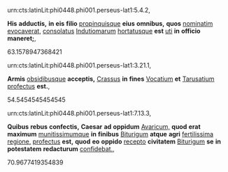 urn:cts:latinLit:phi0448.phi001.perseus-lat1:5.4.2,

**His** **adductis,** **in** **eis** **filio** [propinquisque](http://www.perseus.tufts.edu/hopper/morph?l=propinquisque&la=lat#lexicon) **eius** **omnibus,** **quos** [nominatim](http://www.perseus.tufts.edu/hopper/morph?l=nominatim&la=lat#lexicon) [evocaverat,](http://www.perseus.tufts.edu/hopper/morph?l=evocaverat,&la=lat#lexicon) [consolatus](http://www.perseus.tufts.edu/hopper/morph?l=consolatus&la=lat#lexicon) [Indutiomarum](http://www.perseus.tufts.edu/hopper/morph?l=Indutiomarum&la=lat#lexicon) [hortatusque](http://www.perseus.tufts.edu/hopper/morph?l=hortatusque&la=lat#lexicon) **est** [uti](http://www.perseus.tufts.edu/hopper/morph?l=uti&la=lat#lexicon) **in** **officio** **maneret;**,

63.1578947368421



urn:cts:latinLit:phi0448.phi001.perseus-lat1:3.21.1,

**Armis** [obsidibusque](http://www.perseus.tufts.edu/hopper/morph?l=obsidibusque&la=lat#lexicon) **acceptis,** [Crassus](http://www.perseus.tufts.edu/hopper/morph?l=Crassus&la=lat#lexicon) **in** **fines** [Vocatium](http://www.perseus.tufts.edu/hopper/morph?l=Vocatium&la=lat#lexicon) **et** [Tarusatium](http://www.perseus.tufts.edu/hopper/morph?l=Tarusatium&la=lat#lexicon) [profectus](http://www.perseus.tufts.edu/hopper/morph?l=profectus&la=lat#lexicon) **est.**,

54.5454545454545



urn:cts:latinLit:phi0448.phi001.perseus-lat1:7.13.3,

**Quibus** **rebus** **confectis,** **Caesar** **ad** **oppidum** [Avaricum,](http://www.perseus.tufts.edu/hopper/morph?l=Avaricum,&la=lat#lexicon) **quod** **erat** **maximum** [munitissimumque](http://www.perseus.tufts.edu/hopper/morph?l=munitissimumque&la=lat#lexicon) **in** **finibus** [Biturigum](http://www.perseus.tufts.edu/hopper/morph?l=Biturigum&la=lat#lexicon) **atque** **agri** [fertilissima](http://www.perseus.tufts.edu/hopper/morph?l=fertilissima&la=lat#lexicon) [regione,](http://www.perseus.tufts.edu/hopper/morph?l=regione,&la=lat#lexicon) [profectus](http://www.perseus.tufts.edu/hopper/morph?l=profectus&la=lat#lexicon) **est,** **quod** **eo** **oppido** [recepto](http://www.perseus.tufts.edu/hopper/morph?l=recepto&la=lat#lexicon) **civitatem** [Biturigum](http://www.perseus.tufts.edu/hopper/morph?l=Biturigum&la=lat#lexicon) **se** **in** **potestatem** **redacturum** [confidebat.](http://www.perseus.tufts.edu/hopper/morph?l=confidebat.&la=lat#lexicon),

70.9677419354839


